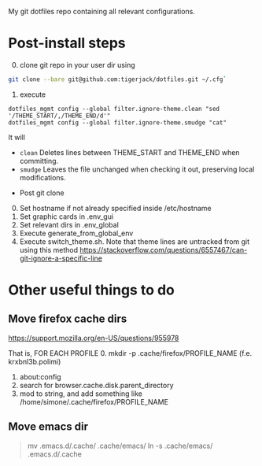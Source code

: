 My git dotfiles repo containing all relevant configurations.

# Post-install steps
0. clone git repo in your user dir using
```sh
git clone --bare git@github.com:tigerjack/dotfiles.git ~/.cfg`
```
1. execute
```
dotfiles_mgmt config --global filter.ignore-theme.clean "sed '/THEME_START/,/THEME_END/d'"
dotfiles_mgmt config --global filter.ignore-theme.smudge "cat"
```
It will
- `clean` Deletes lines between THEME_START and THEME_END when committing.
- `smudge` Leaves the file unchanged when checking it out, preserving local modifications.

* Post git clone
0. Set hostname if not already specified inside /etc/hostname
1. Set graphic cards in .env_gui
2. Set relevant dirs in .env_global
3. Execute generate_from_global_env
4. Execute switch_theme.sh. Note that theme lines are untracked from git using this method https://stackoverflow.com/questions/6557467/can-git-ignore-a-specific-line


# Other useful things to do
##  Move firefox cache dirs
https://support.mozilla.org/en-US/questions/955978

That is, FOR EACH PROFILE
0. mkdir -p .cache/firefox/PROFILE_NAME (f.e. krxbnl3b.polimi)
1. about:config
2. search for browser.cache.disk.parent_directory 
3. mod to string, and add something like /home/simone/.cache/firefox/PROFILE_NAME

## Move emacs dir
>mv .emacs.d/.cache/ .cache/emacs/
>ln -s .cache/emacs/ .emacs.d/.cache


